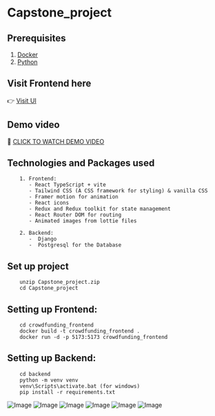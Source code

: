 # Capstone_project

## Prerequisites
1. [Docker](https://www.docker.com/get-started/)
2. [Python](https://www.python.org/downloads/)

## Visit Frontend here  
👉 [Visit UI](https://capstone-frontend-opal.vercel.app/)

## Demo video
📍 [CLICK TO WATCH DEMO VIDEO](https://www.loom.com/share/5e027842763741d6aebc4da3163e8cfe?sid=5afbc6d4-5d16-4e61-9193-e8c01e7a49a6)

## Technologies and Packages used
```
    1. Frontend: 
       - React TypeScript + vite
       - Tailwind CSS (A CSS framework for styling) & vanilla CSS
       - Framer motion for animation
       - React icons
       - Redux and Redux toolkit for state management
       - React Router DOM for routing
       - Animated images from lottie files

    2. Backend: 
       -  Django
       -  Postgresql for the Database
```

## Set up project
```
    unzip Capstone_project.zip
    cd Capstone_project
```

## Setting up Frontend:
```
    cd crowdfunding_frontend
    docker build -t crowdfunding_frontend .
    docker run -d -p 5173:5173 crowdfunding_frontend
```

## Setting up Backend:
```
    cd backend
    python -m venv venv
    venv\Scripts\activate.bat (for windows)
    pip install -r requirements.txt
```
![Image](https://github.com/user-attachments/assets/00c36c09-2984-4e97-befc-7f0a28511cea)
![Image](https://github.com/user-attachments/assets/812f4d20-9b71-4747-8f0d-49b8acf4b28b)
![Image](https://github.com/user-attachments/assets/7659d9f3-2147-422b-bb16-88b23599896f)
![Image](https://github.com/user-attachments/assets/2529ed9e-0d50-46a6-8464-f4a6b60ba386)
![Image](https://github.com/user-attachments/assets/451f83ff-b673-4bb7-86f2-ecc35287faae)
![Image](https://github.com/user-attachments/assets/6d505450-2a1f-41ef-84e7-726b6f6f9bfe)
